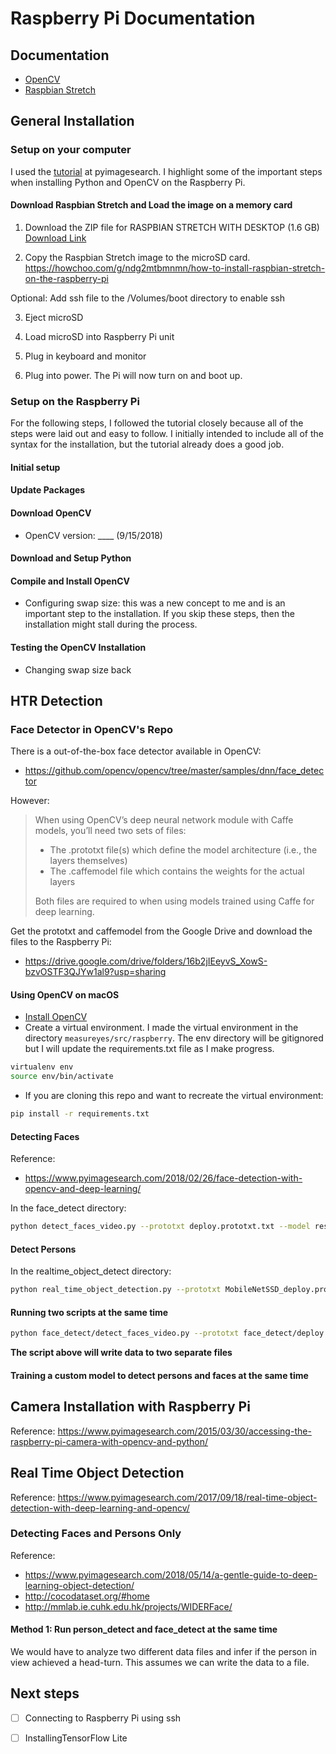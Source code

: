 # Raspberry Pi Documentation

## Documentation

* [OpenCV](https://docs.opencv.org/3.4/)
* [Raspbian Stretch](https://www.raspberrypi.org/downloads/raspbian/)


## General Installation

### Setup on your computer

I used the [tutorial](https://www.pyimagesearch.com/2017/09/04/raspbian-stretch-install-opencv-3-python-on-your-raspberry-pi/) at pyimagesearch. I highlight some of the important steps when installing Python and OpenCV on the Raspberry Pi.

#### Download Raspbian Stretch and Load the image on a memory card

1. Download the ZIP file for RASPBIAN STRETCH WITH DESKTOP (1.6 GB)
[Download Link](https://www.raspberrypi.org/downloads/raspbian/)

2. Copy the Raspbian Stretch image to the microSD card.
https://howchoo.com/g/ndg2mtbmnmn/how-to-install-raspbian-stretch-on-the-raspberry-pi

  Optional: Add ssh file to the /Volumes/boot directory to enable ssh

3. Eject microSD

4. Load microSD into Raspberry Pi unit

5. Plug in keyboard and monitor

6. Plug into power. The Pi will now turn on and boot up.


### Setup on the Raspberry Pi

For the following steps, I followed the tutorial closely because all of the steps were laid out and easy to follow. I initially intended to include all of the syntax for the installation, but the tutorial already does a good job.

#### Initial setup

#### Update Packages

#### Download OpenCV
- OpenCV version: ____ (9/15/2018)

#### Download and Setup Python

#### Compile and Install OpenCV

- Configuring swap size: this was a new concept to me and is an important step to the installation. If you skip these steps, then the installation might stall during the process.

#### Testing the OpenCV Installation

- Changing swap size back

## HTR Detection

### Face Detector in OpenCV's Repo

There is a out-of-the-box face detector available in OpenCV:
* https://github.com/opencv/opencv/tree/master/samples/dnn/face_detector

However:
> When using OpenCV’s deep neural network module with Caffe models, you’ll need two sets of files:
>
> * The .prototxt file(s) which define the model architecture (i.e., the layers themselves)
> * The .caffemodel file which contains the weights for the actual layers
>
> Both files are required to when using models trained using Caffe for deep learning.

Get the prototxt and caffemodel from the Google Drive and download the files to the Raspberry Pi:
* https://drive.google.com/drive/folders/16b2jIEeyvS_XowS-bzvOSTF3QJYw1al9?usp=sharing

#### Using OpenCV on macOS

* [Install OpenCV](https://www.pyimagesearch.com/2018/09/19/pip-install-opencv/)
* Create a virtual environment. I made the virtual environment in the directory `measureyes/src/raspberry`. The env directory will be gitignored but I will update the requirements.txt file as I make progress.

```bash
virtualenv env
source env/bin/activate
```

* If you are cloning this repo and want to recreate the virtual environment:

```bash
pip install -r requirements.txt
```

#### Detecting Faces
Reference:
* https://www.pyimagesearch.com/2018/02/26/face-detection-with-opencv-and-deep-learning/

In the face_detect directory:

```bash
python detect_faces_video.py --prototxt deploy.prototxt.txt --model res10_300x300_ssd_iter_140000.caffemodel
```

#### Detect Persons

In the realtime_object_detect directory:

```bash
python real_time_object_detection.py --prototxt MobileNetSSD_deploy.prototxt.txt --model MobileNetSSD_deploy.caffemodel
```

#### Running two scripts at the same time
```bash
python face_detect/detect_faces_video.py --prototxt face_detect/deploy.prototxt.txt --model face_detect/res10_300x300_ssd_iter_140000.caffemodel & python realtime_object_detect/real_time_object_detection.py --prototxt realtime_object_detect/MobileNetSSD_deploy.prototxt.txt --model realtime_object_detect/MobileNetSSD_deploy.caffemodel
```

__The script above will write data to two separate files__

#### Training a custom model to detect persons and faces at the same time


## Camera Installation with Raspberry Pi
Reference: https://www.pyimagesearch.com/2015/03/30/accessing-the-raspberry-pi-camera-with-opencv-and-python/

## Real Time Object Detection
Reference: https://www.pyimagesearch.com/2017/09/18/real-time-object-detection-with-deep-learning-and-opencv/

### Detecting Faces and Persons Only
Reference:
* https://www.pyimagesearch.com/2018/05/14/a-gentle-guide-to-deep-learning-object-detection/
* http://cocodataset.org/#home
* http://mmlab.ie.cuhk.edu.hk/projects/WIDERFace/

#### Method 1: Run person_detect and face_detect at the same time
We would have to analyze two different data files and infer if the person in view achieved a head-turn. This assumes we can write the data to a file.



## Next steps

- [ ] Connecting to Raspberry Pi using ssh

- [ ] InstallingTensorFlow Lite
